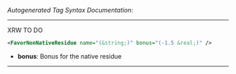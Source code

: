 _Autogenerated Tag Syntax Documentation:_

---
XRW TO DO

```xml
<FavorNonNativeResidue name="(&string;)" bonus="(-1.5 &real;)" />
```

-   **bonus**: Bonus for the native residue

---
